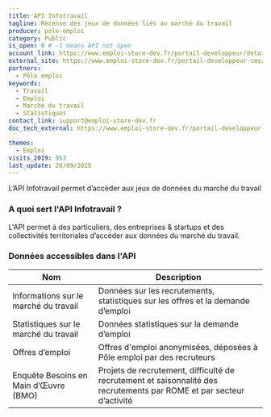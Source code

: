 ```yaml
---
title: API Infotravail
tagline: Recense des jeux de données liés au marché du travail
producer: pole-emploi
category: Public
is_open: 0 # -1 means API not open
account_link: https://www.emploi-store-dev.fr/portail-developpeur/detailapicatalogue/57909ba23b2b8d019ee6cc5e
external_site: https://www.emploi-store-dev.fr/portail-developpeur-cms/home/catalogue-des-api/documentation-des-api/api/api-infotravail-v1.html
partners:
  - Pôle emploi
keywords:
  - Travail
  - Emploi
  - Marché du travail
  - Statistiques
contact_link: support@emploi-store-dev.fr
doc_tech_external: https://www.emploi-store-dev.fr/portail-developpeur-cms/home/catalogue-des-api/documentation-des-api/api/api-infotravail-v1.html

themes:
  - Emploi
visits_2019: 953
last_update: 26/09/2018
---
```


L’API Infotravail permet d’accèder aux jeux de données du marché du travail

### A quoi sert l'API Infotravail ?

L'API permet à des particuliers, des entreprises & startups et des collectivités territoriales d’accèder aux données du marché du travail.

### Données accessibles dans l'API

| Nom                                                | Description                                                                                                                                                                                                  |
| -------------------------------------------------- | ------------------------------------------------------------------------------------------------------------------------------------------------------------------------------------------------------------ |
| Informations sur le marché du travail              | Données sur les recrutements, statistiques sur les offres et la demande d’emploi                                                                                                                             |
| Statistiques sur le marché du travail              | Données statistiques sur la demande d’emploi                                                                                                                                                                 |
| Offres d’emploi                                    | Offres d'emploi anonymisées, déposées à Pôle emploi par des recruteurs                                                                                                                                       |                                                                                   |
| Enquête Besoins en Main d’Œuvre (BMO)              | Projets de recrutement, difficulté de recrutement et saisonnalité des recrutements par ROME et par secteur d’activité                                                                                        |
